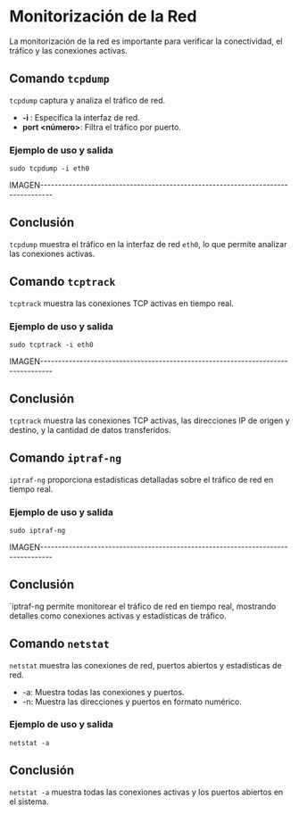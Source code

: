 # Monitorización de la Red
La monitorización de la red es importante para verificar la conectividad, el tráfico y las conexiones activas.

## Comando `tcpdump`
`tcpdump` captura y analiza el tráfico de red.

- **-i <interfaz>**: Especifica la interfaz de red.
- **port <número>**: Filtra el tráfico por puerto.

### Ejemplo de uso y salida
    sudo tcpdump -i eth0
IMAGEN---------------------------------------------------------------------------------

## Conclusión
`tcpdump` muestra el tráfico en la interfaz de red `eth0`, lo que permite analizar las conexiones activas.



## Comando `tcptrack`
`tcptrack` muestra las conexiones TCP activas en tiempo real.

### Ejemplo de uso y salida
    sudo tcptrack -i eth0
IMAGEN---------------------------------------------------------------------------------

## Conclusión
`tcptrack` muestra las conexiones TCP activas, las direcciones IP de origen y destino, y la cantidad de datos transferidos.



## Comando `iptraf-ng`
`iptraf-ng` proporciona estadísticas detalladas sobre el tráfico de red en tiempo real.

### Ejemplo de uso y salida
    sudo iptraf-ng
IMAGEN---------------------------------------------------------------------------------

## Conclusión
`iptraf-ng permite monitorear el tráfico de red en tiempo real, mostrando detalles como conexiones activas y estadísticas de tráfico.



## Comando `netstat`
`netstat` muestra las conexiones de red, puertos abiertos y estadísticas de red.

- -a: Muestra todas las conexiones y puertos.
- -n: Muestra las direcciones y puertos en formato numérico.

### Ejemplo de uso y salida
    netstat -a

## Conclusión
`netstat -a` muestra todas las conexiones activas y los puertos abiertos en el sistema.